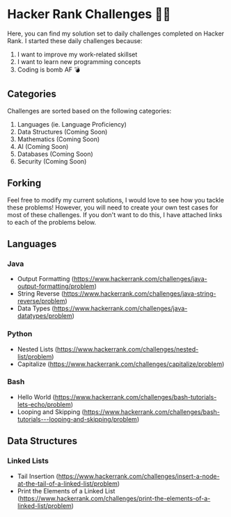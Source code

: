 # Hacker Rank Challenges 👨‍💻
Here, you can find my solution set to daily challenges completed on Hacker Rank. I started these daily challenges because:
1) I want to improve my work-related skillset
2) I want to learn new programming concepts
3) Coding is bomb AF 💣

## Categories

Challenges are sorted based on the following categories:

1) Languages (ie. Language Proficiency)
2) Data Structures (Coming Soon)
3) Mathematics (Coming Soon)
4) AI (Coming Soon)
5) Databases (Coming Soon)
6) Security (Coming Soon)

## Forking

Feel free to modify my current solutions, I would love to see how you tackle these problems!
However, you will need to create your own test cases for most of these challenges. If you don't want to do this,
I have attached links to each of the problems below.

## Languages 

### Java

* Output Formatting (https://www.hackerrank.com/challenges/java-output-formatting/problem)
* String Reverse (https://www.hackerrank.com/challenges/java-string-reverse/problem)
* Data Types (https://www.hackerrank.com/challenges/java-datatypes/problem)

### Python

* Nested Lists (https://www.hackerrank.com/challenges/nested-list/problem)
* Capitalize (https://www.hackerrank.com/challenges/capitalize/problem)

### Bash

* Hello World (https://www.hackerrank.com/challenges/bash-tutorials-lets-echo/problem)  
* Looping and Skipping (https://www.hackerrank.com/challenges/bash-tutorials---looping-and-skipping/problem)

## Data Structures

### Linked Lists

* Tail Insertion (https://www.hackerrank.com/challenges/insert-a-node-at-the-tail-of-a-linked-list/problem)
* Print the Elements of a Linked List (https://www.hackerrank.com/challenges/print-the-elements-of-a-linked-list/problem)

